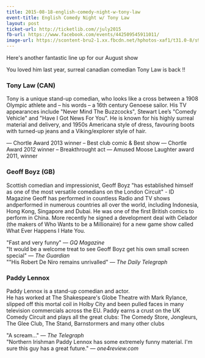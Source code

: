 ```yaml
---
title: 2015-08-18-english-comedy-night-w-tony-law
event-title: English Comedy Night w/ Tony Law
layout: post
ticket-url: http://ticketlib.com//july2015
fb-url: https://www.facebook.com/events/442509545911011/
image-url: https://scontent-bru2-1.xx.fbcdn.net/hphotos-xaf1/t31.0-8/s960x960/11406635_928234443906282_2213740473719033622_o.jpg
---
```


Here's another fantastic line up for our August show

You loved him last year, surreal canadian comedian Tony Law is back !!

### Tony Law (CAN)
Tony is a unique stand-up comedian, who looks like a cross between a 1908 Olympic athlete and – his words – a 16th century Genoese sailor. His TV appearances include "Never Mind The Buzzcocks", Stewart Lee’s "Comedy Vehicle" and "Have I Got News For You". He is known for his highly surreal material and delivery, and 1950s Americana style of dress, favouring boots with turned-up jeans and a Viking/explorer style of hair.

&mdash; Chortle Award 2013 winner – Best club comic & Best show
&mdash; Chortle Award 2012 winner – Breakthrought act
&mdash; Amused Moose Laughter award 2011, winner

### Geoff Boyz (GB)

Scottish comedian and impressionist, Geoff Boyz "has established himself as one of the most versatile comedians on the London Circuit" - ID Magazine
Geoff has performed in countless Radio and TV shows andperformed in numerous countries all over the world, including Indonesia, Hong Kong, Singapore and Dubai. He was one of the first British comics to perform in China. More recently he signed a development deal with Celador (the makers of Who Wants to be a Millionaire) for a new game show called What Ever Happens I Hate You.

"Fast and very funny" &mdash; *GQ Magazine*  
"It would be a welcome treat to see Geoff Boyz get his own small screen special" &mdash; *The Guardian*  
""His Robert De Niro remains unrivalled" &mdash; *The Daily Telegraph*

### Paddy Lennox 
Paddy Lennox is a stand-up comedian and actor.  
He has worked at The Shakespeare's Globe Theatre with Mark Rylance, slipped off this mortal coil in Holby City and been pulled faces in many television commercials across the EU.
Paddy earns a crust on the UK Comedy Circuit and plays all the great clubs: The Comedy Store, Jongleurs, The Glee Club, The Stand, Barnstormers and many other clubs

"A scream..." &mdash; *The Telegraph*  
"Northern Irishman Paddy Lennox has some extremely funny material. I'm sure this guy has a great future." &mdash; *one4review.com*